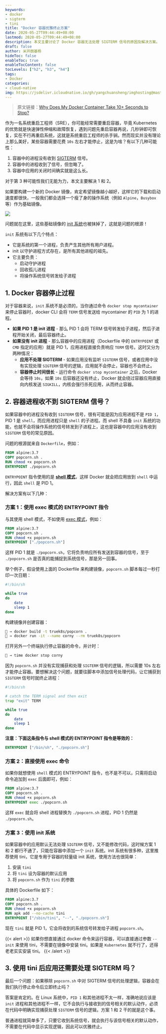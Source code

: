 ```yaml
---
keywords:
- docker
- sigterm
- tini
title: "Docker 容器优雅终止方案"
date: 2020-05-27T09:44:49+08:00
lastmod: 2020-05-27T09:44:49+08:00
description: 本文主要讨论了 Docker 容器无法处理 SIGTERM 信号的原因及解决方案。
draft: false
author: 米开朗基杨
hideToc: false
enableToc: true
enableTocContent: false
tocLevels: ["h2", "h3", "h4"]
tags:
- Docker
categories:
- cloud-native
img: https://jsdelivr.icloudnative.io/gh/yangchuansheng/imghosting@master/img/20200527230726.jpg
---
```


> 原文链接：[Why Does My Docker Container Take 10+ Seconds to Stop?](https://blog.true-kubernetes.com/why-does-my-docker-container-take-10-seconds-to-stop/)

作为一名系统重启工程师（SRE），你可能经常需要重启容器，毕竟 Kubernetes 的优势就是快速弹性伸缩和故障恢复，遇到问题先重启容器再说，几秒钟即可恢复，实在不行再重启系统，这就是系统重启工程师的杀手锏。然而现实并没有理论上那么美好，某些容器需要花费 `10s` 左右才能停止，这是为啥？有以下几种可能性：

1. 容器中的进程没有收到 [SIGTERM](https://www.gnu.org/software/libc/manual/html_node/Termination-Signals.html) 信号。
2. 容器中的进程收到了信号，但忽略了。
3. 容器中应用的关闭时间确实就是这么长。

对于第 3 种可能性我们无能为力，本文主要解决 1 和 2。

如果要构建一个新的 Docker 镜像，肯定希望镜像越小越好，这样它的下载和启动速度都很快，一般我们都会选择一个瘦了身的操作系统（例如 `Alpine`，`Busybox` 等）作为基础镜像。

![](https://jsdelivr.icloudnative.io/gh/yangchuansheng/imghosting@master/img/20200527100705.png)

问题就在这里，这些基础镜像的 [init 系统](https://en.wikipedia.org/wiki/Init)也被抹掉了，这就是问题的根源！

`init` 系统有以下几个特点：

+ 它是系统的第一个进程，负责产生其他所有用户进程。
+ init 以守护进程方式存在，是所有其他进程的祖先。
+ 它主要负责：
  + 启动守护进程
  + 回收孤儿进程
  + 将操作系统信号转发给子进程

## 1. Docker 容器停止过程

对于容器来说，`init` 系统不是必须的，当你通过命令 `docker stop mycontainer` 来停止容器时，docker CLI 会将 `TERM` 信号发送给 mycontainer 的 `PID` 为 1 的进程。

+ **如果 PID 1 是 init 进程** - 那么 PID 1 会将 TERM 信号转发给子进程，然后子进程开始关闭，最后容器终止。
+ **如果没有 init 进程** - 那么容器中的应用进程（Dockerfile 中的 `ENTRYPOINT` 或 `CMD` 指定的应用）就是 PID 1，应用进程直接负责响应 `TERM` 信号。这时又分为两种情况：
  + **应用不处理 SIGTERM** - 如果应用没有监听 `SIGTERM` 信号，或者应用中没有实现处理 `SIGTERM` 信号的逻辑，应用就不会停止，容器也不会终止。
  + **容器停止时间很长** - 运行命令 `docker stop mycontainer` 之后，Docker 会等待 `10s`，如果 `10s` 后容器还没有终止，Docker 就会绕过容器应用直接向内核发送 `SIGKILL`，内核会强行杀死应用，从而终止容器。

## 2. 容器进程收不到 SIGTERM 信号？

如果容器中的进程没有收到 `SIGTERM` 信号，很有可能是因为应用进程不是 `PID 1`，PID 1 是 `shell`，而应用进程只是 `shell` 的子进程。而 shell 不具备 `init` 系统的功能，也就不会将操作系统的信号转发到子进程上，这也是容器中的应用没有收到 `SIGTERM` 信号的常见原因。

问题的根源就来自 `Dockerfile`，例如：

```dockerfile
FROM alpine:3.7
COPY popcorn.sh .
RUN chmod +x popcorn.sh
ENTRYPOINT ./popcorn.sh
```

`ENTRYPOINT` 指令使用的是 **[shell 模式](https://docs.docker.com/engine/reference/builder/#shell-form-entrypoint-example)**，这样 Docker 就会把应用放到 `shell` 中运行，因此 `shell` 是 PID 1。

解决方案有以下几种：

### 方案 1：使用 exec 模式的 ENTRYPOINT 指令

与其使用 shell 模式，不如使用 [exec 模式](https://docs.docker.com/engine/reference/builder/#exec-form-entrypoint-example)，例如：

```dockerfile
FROM alpine:3.7
COPY popcorn.sh .
RUN chmod +x popcorn.sh
ENTRYPOINT ["./popcorn.sh"]
```

这样 PID 1 就是 `./popcorn.sh`，它将负责响应所有发送到容器的信号，至于 `./popcorn.sh` 是否真的能捕捉到系统信号，那是另一回事。

举个例子，假设使用上面的 Dockerfile 来构建镜像，`popcorn.sh` 脚本每过一秒打印一次日期：

```bash
#!/bin/sh

while true
do
    date
    sleep 1
done
```

构建镜像并创建容器：

```bash
🐳 → docker build -t truek8s/popcorn .
🐳 → docker run -it --name corny --rm truek8s/popcorn
```

打开另外一个终端执行停止容器的命令，并计时：

```bash
🐳 → time docker stop corny
```

因为 `popcorn.sh` 并没有实现捕获和处理 `SIGTERM` 信号的逻辑，所以需要 10s 左右才能停止容器。要想解决这个问题，就要往脚本中添加信号处理代码，让它捕获到 `SIGTERM` 信号时就终止进程：

```bash
#!/bin/sh

# catch the TERM signal and then exit
trap "exit" TERM

while true
do
    date
    sleep 1
done
```

**注意：下面这条指令与 shell 模式的 ENTRYPOINT 指令是等效的：**

```dockerfile
ENTRYPOINT ["/bin/sh", "./popcorn.sh"]
```

### 方案 2：直接使用 exec 命令

如果你就想使用 `shell` 模式的 ENTRYPOINT 指令，也不是不可以，只需将启动命令追加到 `exec` 后面即可，例如：

```dockerfile
FROM alpine:3.7
COPY popcorn.sh .
RUN chmod +x popcorn.sh
ENTRYPOINT exec ./popcorn.sh
```

这样 `exec` 就会将 shell 进程替换为 `./popcorn.sh` 进程，PID 1 仍然是 `./popcorn.sh`。

### 方案 3：使用 init 系统

如果容器中的应用默认无法处理 `SIGTERM` 信号，又不能修改代码，这时候方案 1 和 2 都行不通了，只能在容器中添加一个 `init` 系统。init 系统有很多种，这里推荐使用 tini，它是专用于容器的轻量级 init 系统，使用方法也很简单：

1. 安装 `tini`
2. 将 `tini` 设为容器的默认应用
3. 将 `popcorn.sh` 作为 `tini` 的参数

具体的 Dockerfile 如下：

```dockerfile
FROM alpine:3.7
COPY popcorn.sh .
RUN chmod +x popcorn.sh
RUN apk add --no-cache tini
ENTRYPOINT ["/sbin/tini", "--", "./popcorn.sh"]
```

现在 `tini` 就是 PID 1，它会将收到的系统信号转发给子进程 `popcorn.sh`。

{{< alert >}}
如果你想直接通过 docker 命令来运行容器，可以直接通过参数 `--init` 来使用 tini，不需要在镜像中安装 tini。如果是 `Kubernetes` 就不行了，还得老老实实安装 tini。
{{< /alert >}}

## 3. 使用 tini 后应用还需要处理 SIGTERM 吗？

最后一个问题：如果移除 `popcorn.sh` 中对 SIGTERM 信号的处理逻辑，容器会在我们执行停止命令后立即终止吗？

答案是肯定的。在 Linux 系统中，`PID 1` 和其他进程不太一样，准确地说应该是 `init` 进程和其他进程不一样，它不会执行与接收到的信号相关的默认动作，必须在代码中明确实现捕获处理 `SIGTERM` 信号的逻辑，方案 1 和 2 干的就是这个事。

普通进程就简单多了，只要它收到系统信号，就会执行与该信号相关的默认动作，不需要在代码中显示实现逻辑，因此可以优雅终止。